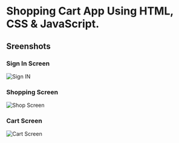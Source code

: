 # Shopping Cart App Using HTML, CSS & JavaScript.

## Sreenshots

### Sign In Screen

![Sign IN](https://user-images.githubusercontent.com/79147341/108841341-9a401a00-75fd-11eb-8477-9c2b9c971d2a.PNG)

### Shopping Screen

![Shop Screen](https://user-images.githubusercontent.com/79147341/108841378-a6c47280-75fd-11eb-8f96-2f727f4f06a7.PNG)

### Cart Screen

![Cart Screen](https://user-images.githubusercontent.com/79147341/108841398-b0e67100-75fd-11eb-9948-a8f2b135e0e3.PNG)



